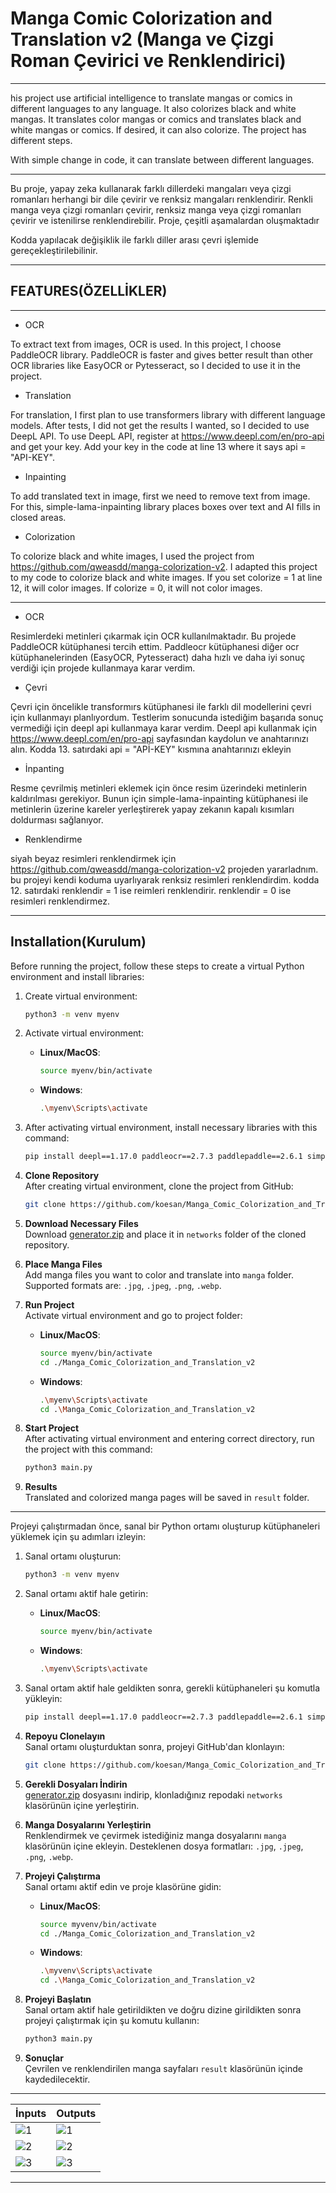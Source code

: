 # Manga Comic Colorization and Translation v2 (Manga ve Çizgi Roman Çevirici ve Renklendirici)

***

his project use artificial intelligence to translate mangas or comics in different languages to any language. It also colorizes black and white mangas. It translates color mangas or comics and translates black and white mangas or comics. If desired, it can also colorize. The project has different steps.

With simple change in code, it can translate between different languages.

***

Bu proje, yapay zeka kullanarak farklı dillerdeki mangaları veya çizgi romanları herhangi bir dile çevirir ve renksiz mangaları renklendirir. Renkli manga veya çizgi romanları çevirir, renksiz manga veya çizgi romanları çevirir ve istenilirse renklendirebilir. Proje, çeşitli aşamalardan oluşmaktadır


Kodda yapılacak değişiklik ile farklı diller arası çevri işlemide gereçekleştirilebilinir.

***

## FEATURES(ÖZELLİKLER)

***

* OCR

To extract text from images, OCR is used. In this project, I choose PaddleOCR library. PaddleOCR is faster and gives better result than other OCR libraries like EasyOCR or Pytesseract, so I decided to use it in the project.

* Translation

For translation, I first plan to use transformers library with different language models. After tests, I did not get the results I wanted, so I decided to use DeepL API. To use DeepL API, register at https://www.deepl.com/en/pro-api and get your key. Add your key in the code at line 13 where it says api = "API-KEY".

* Inpainting

To add translated text in image, first we need to remove text from image. For this, simple-lama-inpainting library places boxes over text and AI fills in closed areas.

* Colorization

To colorize black and white images, I used the project from https://github.com/qweasdd/manga-colorization-v2. I adapted this project to my code to colorize black and white images. If you set colorize = 1 at line 12, it will color images. If colorize = 0, it will not color images.

***

* OCR

Resimlerdeki metinleri çıkarmak için OCR kullanılmaktadır. Bu projede PaddleOCR kütüphanesi tercih ettim. 
Paddleocr kütüphanesi diğer ocr kütüphanelerinden (EasyOCR, Pytesseract) daha hızlı ve daha iyi sonuç verdiği için projede kullanmaya karar verdim.

* Çevri 

Çevri için öncelikle transformırs kütüphanesi ile farklı dil modellerini çevri için kullanmayı planlıyordum. Testlerim sonucunda istediğim başarıda sonuç vermediği için deepl api kullanmaya karar verdim. 
Deepl api kullanmak için  https://www.deepl.com/en/pro-api sayfasından kaydolun ve anahtarınızı alın.
Kodda 13. satırdaki api = "APİ-KEY" kısmına anahtarınızı ekleyin

* İnpanting

Resme çevrilmiş metinleri eklemek için önce resim üzerindeki metinlerin kaldırılması gerekiyor. Bunun için simple-lama-inpainting kütüphanesi ile metinlerin üzerine kareler yerleştirerek yapay zekanın kapalı kısımları doldurması sağlanıyor.

* Renklendirme

siyah beyaz resimleri renklendirmek için https://github.com/qweasdd/manga-colorization-v2 projeden yararladnım. bu projeyi kendi koduma uyarlıyarak renksiz resimleri renklendirdim.
kodda 12. satırdaki renklendir = 1 ise reimleri renklendirir. renklendir = 0 ise resimleri renklendirmez.

***

## Installation(Kurulum)

Before running the project, follow these steps to create a virtual Python environment and install libraries:

1. Create virtual environment:
    ```bash
    python3 -m venv myenv
    ```

2. Activate virtual environment:

    - **Linux/MacOS**:
      ```bash
      source myenv/bin/activate
      ```
    - **Windows**:
      ```bash
      .\myenv\Scripts\activate
      ```

3. After activating virtual environment, install necessary libraries with this command:

    ```bash
    pip install deepl==1.17.0 paddleocr==2.7.3 paddlepaddle==2.6.1 simple-lama-inpainting==0.1.0 torch==2.2.2 torchvision==0.17.2 tqdm==4.66.2 textwrap3==0.9.2 pillow==9.5.0
    ```

4. **Clone Repository**  
   After creating virtual environment, clone the project from GitHub:

   ```bash
   git clone https://github.com/koesan/Manga_Comic_Colorization_and_Translation_v2.git
   ```

5. **Download Necessary Files**  
   Download [generator.zip](https://drive.google.com/file/d/1qmxUEKADkEM4iYLp1fpPLLKnfZ6tcF-t/view) and place it in `networks` folder of the cloned repository.

6. **Place Manga Files**  
   Add manga files you want to color and translate into `manga` folder. Supported formats are: `.jpg`, `.jpeg`, `.png`, `.webp`.

7. **Run Project**  
   Activate virtual environment and go to project folder:

   - **Linux/MacOS**:
     ```bash
     source myenv/bin/activate
     cd ./Manga_Comic_Colorization_and_Translation_v2
     ```

   - **Windows**:
     ```bash
     .\myenv\Scripts\activate
     cd .\Manga_Comic_Colorization_and_Translation_v2
     ```

8. **Start Project**  
   After activating virtual environment and entering correct directory, run the project with this command:

   ```bash
   python3 main.py
   ```

9. **Results**  
   Translated and colorized manga pages will be saved in `result` folder.

***

Projeyi çalıştırmadan önce, sanal bir Python ortamı oluşturup kütüphaneleri yüklemek için şu adımları izleyin:

1. Sanal ortamı oluşturun:
    ```bash
    python3 -m venv myenv
    ```

2. Sanal ortamı aktif hale getirin:

    - **Linux/MacOS**:
      ```bash
      source myenv/bin/activate
      ```
    - **Windows**:
      ```bash
      .\myenv\Scripts\activate
      ```

3. Sanal ortam aktif hale geldikten sonra, gerekli kütüphaneleri şu komutla yükleyin:

    ```bash
    pip install deepl==1.17.0 paddleocr==2.7.3 paddlepaddle==2.6.1 simple-lama-inpainting==0.1.0 torch==2.2.2 torchvision==0.17.2 tqdm==4.66.2 textwrap3==0.9.2 pillow==9.5.0
    ```
2. **Repoyu Clonelayın**  
   Sanal ortamı oluşturduktan sonra, projeyi GitHub'dan klonlayın:

   ```bash
   git clone https://github.com/koesan/Manga_Comic_Colorization_and_Translation_v2.git
   ```

4. **Gerekli Dosyaları İndirin**  
   [generator.zip](https://drive.google.com/file/d/1qmxUEKADkEM4iYLp1fpPLLKnfZ6tcF-t/view) dosyasını indirip, klonladığınız repodaki `networks` klasörünün içine yerleştirin.

5. **Manga Dosyalarını Yerleştirin**  
   Renklendirmek ve çevirmek istediğiniz manga dosyalarını `manga` klasörünün içine ekleyin. Desteklenen dosya formatları: `.jpg`, `.jpeg`, `.png`, `.webp`.

6. **Projeyi Çalıştırma**  
   Sanal ortamı aktif edin ve proje klasörüne gidin:

   - **Linux/MacOS**:
     ```bash
     source myvenv/bin/activate
     cd ./Manga_Comic_Colorization_and_Translation_v2
     ```

   - **Windows**:
     ```bash
     .\myvenv\Scripts\activate
     cd .\Manga_Comic_Colorization_and_Translation_v2
     ```

7. **Projeyi Başlatın**  
   Sanal ortam aktif hale getirildikten ve doğru dizine girildikten sonra projeyi çalıştırmak için şu komutu kullanın:

   ```bash
   python3 main.py
   ```

8. **Sonuçlar**  
   Çevrilen ve renklendirilen manga sayfaları `result` klasörünün içinde kaydedilecektir.

***

| İnputs                       | Outputs                   |
|-------------------------------|---------------------------------|
| ![1](https://github.com/koesan/manga_cizgi_roman_ceviri/raw/main/resimler/1.jpg) | ![1](https://github.com/koesan/manga_cizgi_roman_ceviri/raw/main/resimler/4.jpg) |
| ![2](https://github.com/koesan/manga_cizgi_roman_ceviri/raw/main/resimler/2.jpg) | ![2](https://github.com/koesan/manga_cizgi_roman_ceviri/raw/main/resimler/5.jpg) |
| ![3](https://github.com/koesan/manga_cizgi_roman_ceviri/raw/main/resimler/3.png) | ![3](https://github.com/koesan/manga_cizgi_roman_ceviri/raw/main/resimler/6.png) |

***
